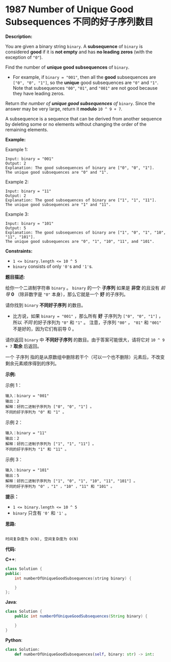# 1987 Number of Unique Good Subsequences 不同的好子序列数目

__Description:__

You are given a binary string `binary`. A __subsequence__ of `binary` is considered __good__ if it is __not empty__ and has __no leading zeros__ (with the exception of `"0"`).

Find the number of __unique good subsequences__ of `binary`.

- For example, if `binary = "001"`, then all the __good__ subsequences are `["0", "0", "1"]`, so the __unique__ good subsequences are `"0"` and `"1"`. Note that subsequences `"00"`, `"01"`, and `"001"` are not good because they have leading zeros.

Return _the number of __unique good subsequences__ of_ `binary`. Since the answer may be very large, return it __modulo__ `10 ^ 9 + 7`.

A subsequence is a sequence that can be derived from another sequence by deleting some or no elements without changing the order of the remaining elements.

__Example:__

Example 1:

```text
Input: binary = "001"
Output: 2
Explanation: The good subsequences of binary are ["0", "0", "1"].
The unique good subsequences are "0" and "1".
```

Example 2:

```text
Input: binary = "11"
Output: 2
Explanation: The good subsequences of binary are ["1", "1", "11"].
The unique good subsequences are "1" and "11".
```

Example 3:

```text
Input: binary = "101"
Output: 5
Explanation: The good subsequences of binary are ["1", "0", "1", "10", "11", "101"]. 
The unique good subsequences are "0", "1", "10", "11", and "101".
```

__Constraints:__

- `1 <= binary.length <= 10 ^ 5`
- `binary` consists of only `'0'`s and `'1'`s.

__题目描述:__

给你一个二进制字符串 `binary` 。 `binary` 的一个 __子序列__ 如果是 __非空__ 的且没有 _前导_ __0__ （除非数字是 `"0"` 本身），那么它就是一个 __好__ 的子序列。

请你找到 `binary` __不同好子序列__ 的数目。

- 比方说，如果 `binary = "001"` ，那么所有 __好__ 子序列为 `["0", "0", "1"]` ，所以 _不同_ 的好子序列为 `"0"` 和 `"1"` 。 注意，子序列 `"00"` ， `"01"` 和 `"001"` 不是好的，因为它们有前导 0 。

请你返回 `binary` 中 __不同好子序列__ 的数目。由于答案可能很大，请将它对 `10 ^ 9 + 7` __取余__ 后返回。

一个 子序列 指的是从原数组中删除若干个（可以一个也不删除）元素后，不改变剩余元素顺序得到的序列。

__示例:__

示例 1：

```text
输入：binary = "001"
输出：2
解释：好的二进制子序列为 ["0", "0", "1"] 。
不同的好子序列为 "0" 和 "1" 。
```

示例 2：

```text
输入：binary = "11"
输出：2
解释：好的二进制子序列为 ["1", "1", "11"] 。
不同的好子序列为 "1" 和 "11" 。
```

示例 3：

```text
输入：binary = "101"
输出：5
解释：好的二进制子序列为 ["1", "0", "1", "10", "11", "101"] 。
不同的好子序列为 "0" ，"1" ，"10" ，"11" 和 "101" 。
```

__提示：__

- `1 <= binary.length <= 10 ^ 5`
- `binary` 只含有 `'0'` 和 `'1'` 。

__思路:__

```text

时间复杂度为 O(N), 空间复杂度为 O(N)
```

__代码:__

__C++__:

```C++
class Solution {
public:
    int numberOfUniqueGoodSubsequences(string binary) {

    }
};
```

__Java__:

```Java
class Solution {
    public int numberOfUniqueGoodSubsequences(String binary) {

    }
}
```

__Python__:

```Python
class Solution:
    def numberOfUniqueGoodSubsequences(self, binary: str) -> int:
```
